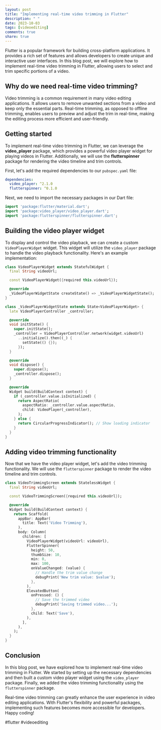 ```yaml
---
layout: post
title: "Implementing real-time video trimming in Flutter"
description: " "
date: 2023-10-03
tags: [videoediting]
comments: true
share: true
---
```


Flutter is a popular framework for building cross-platform applications. It provides a rich set of features and allows developers to create unique and interactive user interfaces. In this blog post, we will explore how to implement real-time video trimming in Flutter, allowing users to select and trim specific portions of a video.

## Why do we need real-time video trimming?

Video trimming is a common requirement in many video editing applications. It allows users to remove unwanted sections from a video and keep only the essential parts. Real-time trimming, as opposed to offline trimming, enables users to preview and adjust the trim in real-time, making the editing process more efficient and user-friendly.

## Getting started

To implement real-time video trimming in Flutter, we can leverage the **video_player** package, which provides a powerful video player widget for playing videos in Flutter. Additionally, we will use the **flutterspinner** package for rendering the video timeline and trim controls.

First, let's add the required dependencies to our `pubspec.yaml` file:

```yaml
dependencies:
  video_player: ^2.1.0
  flutterspinner: ^0.1.0
```

Next, we need to import the necessary packages in our Dart file:

```dart
import 'package:flutter/material.dart';
import 'package:video_player/video_player.dart';
import 'package:flutterspinner/flutterspinner.dart';
```

## Building the video player widget

To display and control the video playback, we can create a custom `VideoPlayerWidget` widget. This widget will utilize the `video_player` package to handle the video playback functionality. Here's an example implementation:

```dart
class VideoPlayerWidget extends StatefulWidget {
  final String videoUrl;

  const VideoPlayerWidget({required this.videoUrl});

  @override
  _VideoPlayerWidgetState createState() => _VideoPlayerWidgetState();
}

class _VideoPlayerWidgetState extends State<VideoPlayerWidget> {
  late VideoPlayerController _controller;

  @override
  void initState() {
    super.initState();
    _controller = VideoPlayerController.network(widget.videoUrl)
      ..initialize().then((_) {
        setState(() {});
      });
  }

  @override
  void dispose() {
    super.dispose();
    _controller.dispose();
  }

  @override
  Widget build(BuildContext context) {
    if (_controller.value.isInitialized) {
      return AspectRatio(
        aspectRatio: _controller.value.aspectRatio,
        child: VideoPlayer(_controller),
      );
    } else {
      return CircularProgressIndicator(); // Show loading indicator
    }
  }
}
```

## Adding video trimming functionality

Now that we have the video player widget, let's add the video trimming functionality. We will use the `flutterspinner` package to render the video timeline and trim controls.

```dart
class VideoTrimmingScreen extends StatelessWidget {
  final String videoUrl;

  const VideoTrimmingScreen({required this.videoUrl});

  @override
  Widget build(BuildContext context) {
    return Scaffold(
      appBar: AppBar(
        title: Text('Video Trimming'),
      ),
      body: Column(
        children: [
          VideoPlayerWidget(videoUrl: videoUrl),
          FlutterSpinner(
            height: 50,
            thumbSize: 10,
            min: 0,
            max: 100,
            onValueChanged: (value) {
              // Handle the trim value change
              debugPrint('New trim value: $value');
            },
          ),
          ElevatedButton(
            onPressed: () {
              // Save the trimmed video
              debugPrint('Saving trimmed video...');
            },
            child: Text('Save'),
          ),
        ],
      ),
    );
  }
}
```

## Conclusion

In this blog post, we have explored how to implement real-time video trimming in Flutter. We started by setting up the necessary dependencies and then built a custom video player widget using the `video_player` package. Finally, we added the video trimming functionality using the `flutterspinner` package.

Real-time video trimming can greatly enhance the user experience in video editing applications. With Flutter's flexibility and powerful packages, implementing such features becomes more accessible for developers. Happy coding!

#flutter #videoediting